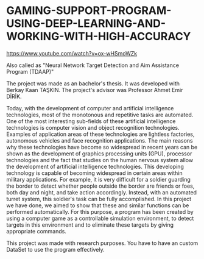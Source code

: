 # GAMING-SUPPORT-PROGRAM-USING-DEEP-LEARNING-AND-WORKING-WITH-HIGH-ACCURACY

https://www.youtube.com/watch?v=ox-wHSmoWZk

Also called as "Neural Network Target Detection and Aim Assistance Program (TDAAP)"

The project was made as an bachelor's thesis. 
It was developed with Berkay Kaan TAŞKIN. 
The project's advisor was Professor Ahmet Emir DİRİK.

Today, with the development of computer and artificial intelligence technologies, most of the monotonous and repetitive tasks are automated. One of the most interesting sub-fields of these artificial intelligence technologies is computer vision and object recognition technologies. Examples of application areas of these technologies are lightless factories, autonomous vehicles and face recognition applications. The main reasons why these technologies have become so widespread in recent years can be shown as the development of graphics processing units (GPU), processor technologies and the fact that studies on the human nervous system allow the development of artificial intelligence technologies. This developing technology is capable of becoming widespread in certain areas within military applications. For example, it is very difficult for a soldier guarding the border to detect whether people outside the border are friends or foes, both day and night, and take action accordingly. Instead, with an automated turret system, this soldier's task can be fully accomplished. In this project we have done, we aimed to show that these and similar functions can be performed automatically. For this purpose, a program has been created by using a computer game as a controllable simulation environment, to detect targets in this environment and to eliminate these targets by giving appropriate commands.

This project was made with research purposes. You have to have an custom DataSet to use the program effectively.
